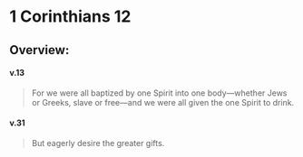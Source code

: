 # 1 Corinthians 12

## Overview:


#### v.13
>For we were all baptized by one Spirit into one body—whether Jews or Greeks, slave or free—and we were all given the one Spirit to drink.

#### v.31
>But eagerly desire the greater gifts.


